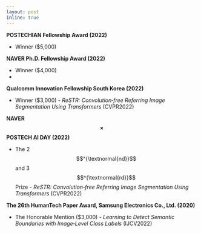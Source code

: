 ```yaml
---
layout: post
inline: true
---
```


**POSTECHIAN Fellowship Award (2022)**
- Winner ($5,000)

**NAVER Ph.D. Fellowship Award (2022)**
- Winner ($4,000)
- 
**Qualcomm Innovation Fellowship South Korea (2022)**
- Winner ($3,000) \- *ReSTR: Convolution‑free Referring Image Segmentation Using Transformers* (CVPR2022)

**NAVER $$\times$$ POSTECH AI DAY (2022)**
- The 2$$^{\textnormal{nd}}$$ and 3$$^{\textnormal{rd}}$$ Prize \- *ReSTR: Convolution‑free Referring Image Segmentation Using Transformers* (CVPR2022)

**The 26th HumanTech Paper Award, Samsung Electronics Co., Ltd. (2020)**
- The Honorable Mention ($3,000) \- *Learning to Detect Semantic Boundaries with Image‑Level Class Labels* (IJCV2022)